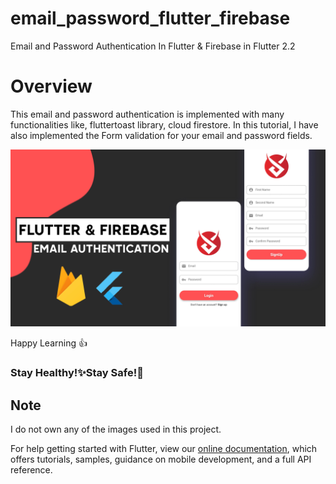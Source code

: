 # email_password_flutter_firebase
Email and Password Authentication In Flutter &amp; Firebase in Flutter 2.2

# Overview
This email and password authentication is implemented with many functionalities like, fluttertoast library, cloud firestore. In this tutorial, I have also implemented the Form validation for your email and password fields.

![App UI](img/img.jpg)
 
 
 
Happy Learning 👍


<h3>Stay Healthy!✨Stay Safe!🖖</h3>
 

## Note
 I do not own any of the images used in this project.

For help getting started with Flutter, view our
[online documentation](https://flutter.dev/docs), which offers tutorials,
samples, guidance on mobile development, and a full API reference.



